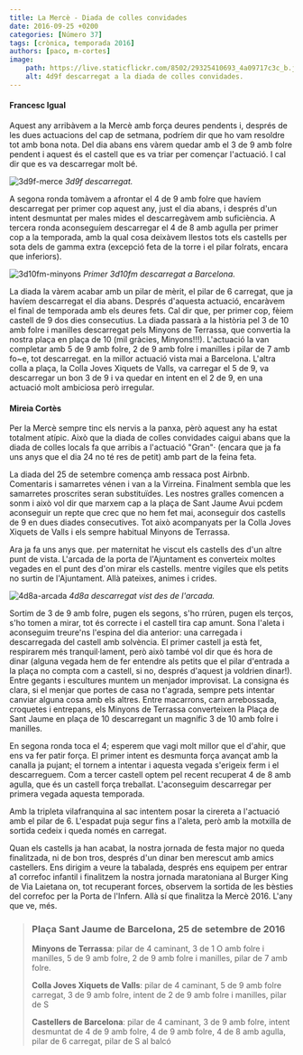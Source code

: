 ```yaml
---
title: La Mercè - Diada de colles convidades
date: 2016-09-25 +0200
categories: [Número 37]
tags: [crònica, temporada 2016]
authors: [paco, m-cortes]
image:
    path: https://live.staticflickr.com/8502/29325410693_4a09717c3c_b.jpg
    alt: 4d9f descarregat a la diada de colles convidades.
---
```

#### Francesc Igual
Aquest any arribàvem a la Mercè amb força deures pendents i, després de les dues actuacions del cap de setmana, podríem dir que ho vam resoldre tot amb bona nota. Del dia abans ens vàrem quedar amb el 3 de 9 amb folre pendent i aquest és el castell que es va triar per començar l'actuació. I cal dir que es va descarregar molt bé.

![3d9f-merce](https://live.staticflickr.com/8155/29893257386_30a9cfaea8_c.jpg)
_3d9f descarregat._

A segona ronda tomàvem a afrontar el 4 de 9 amb folre que havíem descarregat per primer cop aquest any, just el dia abans, i després d'un intent desmuntat per males mides el descarregàvem amb suficiència. A tercera ronda aconseguíem descarregar el 4 de 8 amb agulla per primer cop a la temporada, amb la qual cosa deixàvem llestos tots els castells per sota dels de gamma extra (excepció feta de la torre i el pilar folrats, encara que inferiors).

![3d10fm-minyons](https://www.diaridetarragona.com/binrepository/6957e7f2903a0dc_DT201609250027_MG260613680.jpg)
_Primer 3d10fm descarregat a Barcelona._

La diada la vàrem acabar amb un pilar de mèrit, el pilar de 6 carregat, que ja havíem descarregat el dia abans. Després d'aquesta actuació, encaràvem el final de temporada amb els deures fets. Cal dir que, per primer cop, fèiem castell de 9 dos dies consecutius. La diada passarà a la història pel 3 de 10 amb folre i manilles descarregat pels Minyons de Terrassa, que convertia la nostra plaça en plaça de 10 (mil gràcies, Minyons!!!). L'actuació la van completar amb 5 de 9 amb folre, 2 de 9 amb folre i manilles i pilar de 7 amb fo~e, tot descarregat. en la millor actuació vista mai a Barcelona. L'altra colla a plaça, la Colla Joves Xiquets de Valls, va carregar el 5 de 9, va descarregar un bon 3 de 9 i va quedar en intent en el 2 de 9, en una actuació molt ambiciosa però irregular.

#### Mireia Cortès  
Per la Mercè sempre tinc els nervis a la panxa, pèrò aquest any ha estat totalment atípic. Això que la diada de colles convidades caigui abans que la diada de colles locals fa que arribis a l'actuació "Gran"· (encara que ja fa uns anys que el dia 24 no té res de petit) amb part de la feina feta.

La diada del 25 de setembre comença amb ressaca post Airbnb. Comentaris i samarretes vénen i van a la Virreina.
Finalment sembla que les samarretes proscrites seran substituïdes. Les nostres gralles comencen a sonm i això vol dir que marxem cap a la plaça de Sant Jaume Avui pcdem aconseguir un repte que crec que no hem fet mai, aconseguir dos castells de 9 en dues diades consecutives. Tot això acompanyats per la Colla Joves Xiquets de Valls i els sempre habitual Minyons de Terrassa.

Ara ja fa uns anys que. per maternitat he viscut els castells des d'un altre punt de vista. L'arcada de la porta de l'Ajuntament es converteix moltes vegades en el punt des d'on mirar els castells. mentre vigiles que els petits no surtin de l'Ajuntament. Allà pateixes, animes i crides.

![4d8a-arcada](https://live.staticflickr.com/8071/29951560985_0ef9eb7057_b.jpg)
_4d8a descarregat vist des de l'arcada._

Sortim de 3 de 9 amb folre, pugen els segons, s'ho rrúren, pugen els terços, s'ho tomen a mirar, tot és correcte i el
castell tira cap amunt. Sona l'aleta i aconseguim treure'ns l'espina del dia anterior: una carregada i descarregada del castell amb solvència. El primer castell ja està fet, respirarem més tranquil·lament, però això també vol dir que és hora de dinar (alguna vegada hem de fer entendre als petits que el pilar d'entrada a la plaça no compta com a castell, si no, després d'aquest ja voldrien dinar!). Entre gegants i escultures muntem un menjador improvisat. La consigna és clara, si el menjar que portes de casa no t'agrada, sempre pets intentar canviar alguna cosa amb els altres. Entre macarrons, carn arrebossada, croquetes i entrepans, els Minyons de Terrassa converteixen la Plaça de Sant Jaume en plaça de 10 descarregant un magnífic 3 de 10 amb folre i manilles.

En segona ronda toca el 4; esperem que vagi molt millor que el d'ahir, que ens va fer patir força. El primer intent es desmunta força avançat amb la canalla ja pujant; el tornem a intentar i aquesta vegada s'erigeix ferm i el descarreguem. Com a tercer castell optem pel recent recuperat 4 de 8 amb agulla, que és un castell força treballat. L'aconseguim  descarregar per primera vegada aquesta temporada.

Amb la tripleta vilafranquina al sac intentem posar la cirereta a l'actuació amb el pilar de 6. L'espadat puja segur fins a l'aleta, però amb la motxilla de sortida cedeix i queda només en carregat.

Quan els castells ja han acabat, la nostra jornada de festa major no queda finalitzada, ni de bon tros, després d'un dinar ben merescut amb amics castellers. Ens dirigim a veure la tabalada, després ens equipem per entrar a1 correfoc infantil i finalitzem la nostra jornada maratoniana al Burger King de Via Laietana on, tot recuperant forces, observem la sortida de les bèsties del correfoc per la Porta de l'Infern. Allà sí que finalitza la Mercè 2016. L'any que ve, més.

> ### Plaça Sant Jaume de Barcelona, 25 de setembre de 2016 
> **Minyons de Terrassa**: pilar de 4 caminant, 3 de 1 O amb folre i manilles, 5 de 9 amb folre, 2 de 9 amb folre i manilles, pilar de 7 amb folre.
> 
> **Colla Joves Xiquets de Valls**: pilar de 4 caminant, 5 de 9 amb folre carregat, 3 de 9 amb folre, intent de 2
de 9 amb folre i manilles, pilar de S
> 
> **Castellers de Barcelona**: pilar de 4 caminant, 3 de 9 amb folre, intent desmuntat de 4 de 9 amb
folre, 4 de 9 amb folre, 4 de 8 amb agulla, pilar de 6 carregat, pilar de S al balcó
